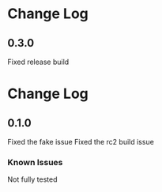 
# Change Log

## 0.3.0

Fixed release build


# Change Log


## 0.1.0

Fixed the fake issue
Fixed the rc2 build issue

### Known Issues

Not fully tested


